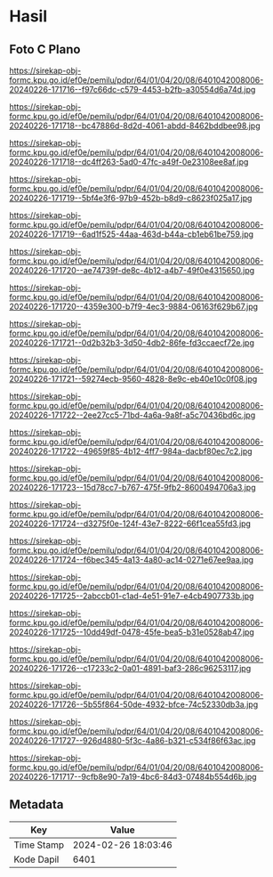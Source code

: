 # Hasil

## Foto C Plano

https://sirekap-obj-formc.kpu.go.id/ef0e/pemilu/pdpr/64/01/04/20/08/6401042008006-20240226-171716--f97c66dc-c579-4453-b2fb-a30554d6a74d.jpg

https://sirekap-obj-formc.kpu.go.id/ef0e/pemilu/pdpr/64/01/04/20/08/6401042008006-20240226-171718--bc47886d-8d2d-4061-abdd-8462bddbee98.jpg

https://sirekap-obj-formc.kpu.go.id/ef0e/pemilu/pdpr/64/01/04/20/08/6401042008006-20240226-171718--dc4ff263-5ad0-47fc-a49f-0e23108ee8af.jpg

https://sirekap-obj-formc.kpu.go.id/ef0e/pemilu/pdpr/64/01/04/20/08/6401042008006-20240226-171719--5bf4e3f6-97b9-452b-b8d9-c8623f025a17.jpg

https://sirekap-obj-formc.kpu.go.id/ef0e/pemilu/pdpr/64/01/04/20/08/6401042008006-20240226-171719--6ad1f525-44aa-463d-b44a-cb1eb61be759.jpg

https://sirekap-obj-formc.kpu.go.id/ef0e/pemilu/pdpr/64/01/04/20/08/6401042008006-20240226-171720--ae74739f-de8c-4b12-a4b7-49f0e4315650.jpg

https://sirekap-obj-formc.kpu.go.id/ef0e/pemilu/pdpr/64/01/04/20/08/6401042008006-20240226-171720--4359e300-b7f9-4ec3-9884-06163f629b67.jpg

https://sirekap-obj-formc.kpu.go.id/ef0e/pemilu/pdpr/64/01/04/20/08/6401042008006-20240226-171721--0d2b32b3-3d50-4db2-86fe-fd3ccaecf72e.jpg

https://sirekap-obj-formc.kpu.go.id/ef0e/pemilu/pdpr/64/01/04/20/08/6401042008006-20240226-171721--59274ecb-9560-4828-8e9c-eb40e10c0f08.jpg

https://sirekap-obj-formc.kpu.go.id/ef0e/pemilu/pdpr/64/01/04/20/08/6401042008006-20240226-171722--2ee27cc5-71bd-4a6a-9a8f-a5c70436bd6c.jpg

https://sirekap-obj-formc.kpu.go.id/ef0e/pemilu/pdpr/64/01/04/20/08/6401042008006-20240226-171722--49659f85-4b12-4ff7-984a-dacbf80ec7c2.jpg

https://sirekap-obj-formc.kpu.go.id/ef0e/pemilu/pdpr/64/01/04/20/08/6401042008006-20240226-171723--15d78cc7-b767-475f-9fb2-8600494706a3.jpg

https://sirekap-obj-formc.kpu.go.id/ef0e/pemilu/pdpr/64/01/04/20/08/6401042008006-20240226-171724--d3275f0e-124f-43e7-8222-66f1cea55fd3.jpg

https://sirekap-obj-formc.kpu.go.id/ef0e/pemilu/pdpr/64/01/04/20/08/6401042008006-20240226-171724--f6bec345-4a13-4a80-ac14-0271e67ee9aa.jpg

https://sirekap-obj-formc.kpu.go.id/ef0e/pemilu/pdpr/64/01/04/20/08/6401042008006-20240226-171725--2abccb01-c1ad-4e51-91e7-e4cb4907733b.jpg

https://sirekap-obj-formc.kpu.go.id/ef0e/pemilu/pdpr/64/01/04/20/08/6401042008006-20240226-171725--10dd49df-0478-45fe-bea5-b31e0528ab47.jpg

https://sirekap-obj-formc.kpu.go.id/ef0e/pemilu/pdpr/64/01/04/20/08/6401042008006-20240226-171726--c17233c2-0a01-4891-baf3-286c96253117.jpg

https://sirekap-obj-formc.kpu.go.id/ef0e/pemilu/pdpr/64/01/04/20/08/6401042008006-20240226-171726--5b55f864-50de-4932-bfce-74c52330db3a.jpg

https://sirekap-obj-formc.kpu.go.id/ef0e/pemilu/pdpr/64/01/04/20/08/6401042008006-20240226-171727--926d4880-5f3c-4a86-b321-c534f86f63ac.jpg

https://sirekap-obj-formc.kpu.go.id/ef0e/pemilu/pdpr/64/01/04/20/08/6401042008006-20240226-171717--9cfb8e90-7a19-4bc6-84d3-07484b554d6b.jpg


## Metadata

| Key        | Value               |
| ---------- | ------------------- |
| Time Stamp | 2024-02-26 18:03:46 |
| Kode Dapil | 6401                |



